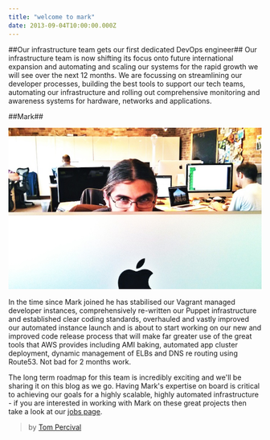 ```yaml
---
title: "welcome to mark"
date: 2013-09-04T10:00:00.000Z
---
```


##Our infrastructure team gets our first dedicated DevOps engineer##
Our infrastructure team is now shifting its focus onto future international expansion and automating and scaling our systems for the rapid growth we will see over the next 12 months.  We are focussing on streamlining our developer processes, building the best tools to support our tech teams, automating our infrastructure and rolling out comprehensive monitoring and awareness systems for hardware, networks and applications.

##Mark##

![Mark](/content/images/2014/Apr/photo-mark.jpg)

In the time since Mark joined he has stabilised our Vagrant managed developer instances, comprehensively re-written our Puppet infrastructure and established clear coding standards, overhauled and vastly improved our automated instance launch and is about to start working on our new and improved code release process that will make far greater use of the great tools that AWS provides including AMI baking, automated app cluster deployment, dynamic management of ELBs and DNS re routing using Route53. Not bad for 2 months work.

The long term roadmap for this team is incredibly exciting and we'll be sharing it on this blog as we go.  Having Mark's expertise on board is critical to achieving our goals for a highly scalable, highly automated infrastructure - if you are interested in working with Mark on these great projects then take a look at our [jobs page](http://graze.com/uk/jobs/tech).

> by [Tom Percival](https://github.com/tompercival)